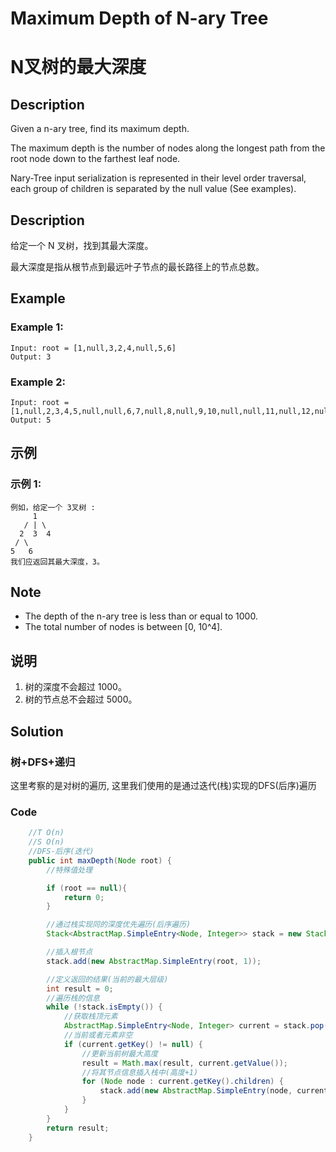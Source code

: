 # Maximum Depth of N-ary Tree
# N叉树的最大深度


## Description
Given a n-ary tree, find its maximum depth.

The maximum depth is the number of nodes along the longest path from the root node down to the farthest leaf node.

Nary-Tree input serialization is represented in their level order traversal, each group of children is separated by the null value (See examples).

## Description
给定一个 N 叉树，找到其最大深度。

最大深度是指从根节点到最远叶子节点的最长路径上的节点总数。



## Example
### Example 1:
    Input: root = [1,null,3,2,4,null,5,6]
    Output: 3

### Example 2:
    Input: root = [1,null,2,3,4,5,null,null,6,7,null,8,null,9,10,null,null,11,null,12,null,13,null,null,14]
    Output: 5


## 示例
### 示例 1:
    例如，给定一个 3叉树 :
         1
       / | \
      2  3  4
     / \
    5   6
    我们应返回其最大深度，3。


## Note
* The depth of the n-ary tree is less than or equal to 1000.
* The total number of nodes is between [0, 10^4].

## 说明
1. 树的深度不会超过 1000。
2. 树的节点总不会超过 5000。



## Solution
### 树+DFS+递归
这里考察的是对树的遍历, 这里我们使用的是通过迭代(栈)实现的DFS(后序)遍历

### Code

```java
    //T O(n)
    //S O(n)
    //DFS-后序(迭代)
    public int maxDepth(Node root) {
        //特殊值处理

        if (root == null){
            return 0;
        }

        //通过栈实现同的深度优先遍历(后序遍历)
        Stack<AbstractMap.SimpleEntry<Node, Integer>> stack = new Stack<>();

        //插入根节点
        stack.add(new AbstractMap.SimpleEntry(root, 1));

        //定义返回的结果(当前的最大层级)
        int result = 0;
        //遍历栈的信息
        while (!stack.isEmpty()) {
            //获取栈顶元素
            AbstractMap.SimpleEntry<Node, Integer> current = stack.pop();
            //当前或者元素非空
            if (current.getKey() != null) {
                //更新当前树最大高度
                result = Math.max(result, current.getValue());
                //将其节点信息插入栈中(高度+1)
                for (Node node : current.getKey().children) {
                    stack.add(new AbstractMap.SimpleEntry(node, current.getValue() + 1));
                }
            }
        }
        return result;
    }
```